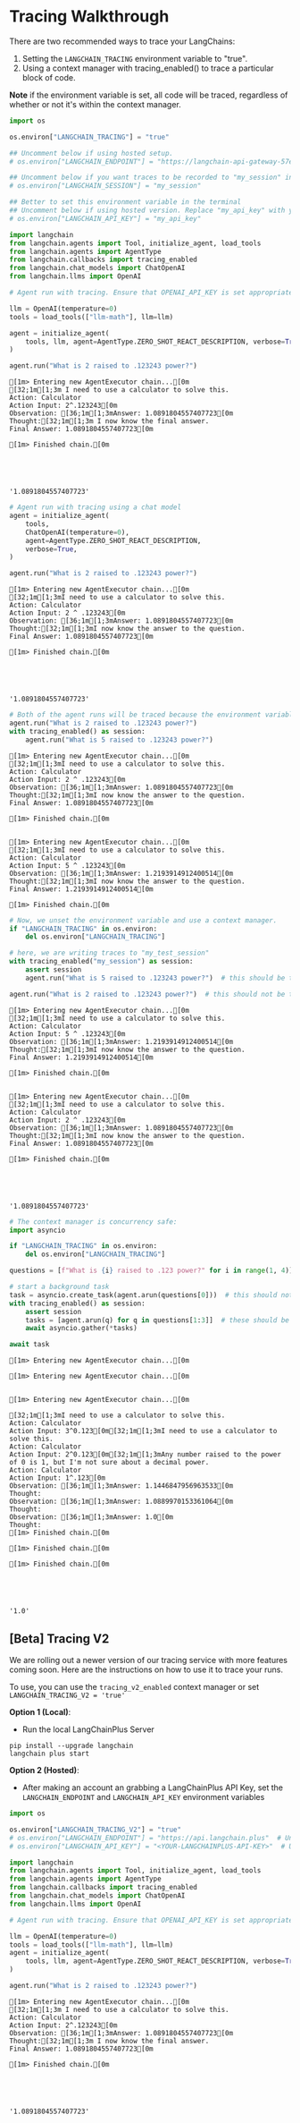 # Tracing Walkthrough

There are two recommended ways to trace your LangChains:

1. Setting the `LANGCHAIN_TRACING` environment variable to "true".
1. Using a context manager with tracing_enabled() to trace a particular block of code.

**Note** if the environment variable is set, all code will be traced, regardless of whether or not it's within the context manager.


```python
import os

os.environ["LANGCHAIN_TRACING"] = "true"

## Uncomment below if using hosted setup.
# os.environ["LANGCHAIN_ENDPOINT"] = "https://langchain-api-gateway-57eoxz8z.uc.gateway.dev"

## Uncomment below if you want traces to be recorded to "my_session" instead of "default".
# os.environ["LANGCHAIN_SESSION"] = "my_session"

## Better to set this environment variable in the terminal
## Uncomment below if using hosted version. Replace "my_api_key" with your actual API Key.
# os.environ["LANGCHAIN_API_KEY"] = "my_api_key"

import langchain
from langchain.agents import Tool, initialize_agent, load_tools
from langchain.agents import AgentType
from langchain.callbacks import tracing_enabled
from langchain.chat_models import ChatOpenAI
from langchain.llms import OpenAI
```


```python
# Agent run with tracing. Ensure that OPENAI_API_KEY is set appropriately to run this example.

llm = OpenAI(temperature=0)
tools = load_tools(["llm-math"], llm=llm)
```


```python
agent = initialize_agent(
    tools, llm, agent=AgentType.ZERO_SHOT_REACT_DESCRIPTION, verbose=True
)

agent.run("What is 2 raised to .123243 power?")
```

    
    
    [1m> Entering new AgentExecutor chain...[0m
    [32;1m[1;3m I need to use a calculator to solve this.
    Action: Calculator
    Action Input: 2^.123243[0m
    Observation: [36;1m[1;3mAnswer: 1.0891804557407723[0m
    Thought:[32;1m[1;3m I now know the final answer.
    Final Answer: 1.0891804557407723[0m
    
    [1m> Finished chain.[0m
    




    '1.0891804557407723'




```python
# Agent run with tracing using a chat model
agent = initialize_agent(
    tools,
    ChatOpenAI(temperature=0),
    agent=AgentType.ZERO_SHOT_REACT_DESCRIPTION,
    verbose=True,
)

agent.run("What is 2 raised to .123243 power?")
```

    
    
    [1m> Entering new AgentExecutor chain...[0m
    [32;1m[1;3mI need to use a calculator to solve this.
    Action: Calculator
    Action Input: 2 ^ .123243[0m
    Observation: [36;1m[1;3mAnswer: 1.0891804557407723[0m
    Thought:[32;1m[1;3mI now know the answer to the question. 
    Final Answer: 1.0891804557407723[0m
    
    [1m> Finished chain.[0m
    




    '1.0891804557407723'




```python
# Both of the agent runs will be traced because the environment variable is set
agent.run("What is 2 raised to .123243 power?")
with tracing_enabled() as session:
    agent.run("What is 5 raised to .123243 power?")
```

    
    
    [1m> Entering new AgentExecutor chain...[0m
    [32;1m[1;3mI need to use a calculator to solve this.
    Action: Calculator
    Action Input: 2 ^ .123243[0m
    Observation: [36;1m[1;3mAnswer: 1.0891804557407723[0m
    Thought:[32;1m[1;3mI now know the answer to the question. 
    Final Answer: 1.0891804557407723[0m
    
    [1m> Finished chain.[0m
    
    
    [1m> Entering new AgentExecutor chain...[0m
    [32;1m[1;3mI need to use a calculator to solve this.
    Action: Calculator
    Action Input: 5 ^ .123243[0m
    Observation: [36;1m[1;3mAnswer: 1.2193914912400514[0m
    Thought:[32;1m[1;3mI now know the answer to the question. 
    Final Answer: 1.2193914912400514[0m
    
    [1m> Finished chain.[0m
    


```python
# Now, we unset the environment variable and use a context manager.
if "LANGCHAIN_TRACING" in os.environ:
    del os.environ["LANGCHAIN_TRACING"]

# here, we are writing traces to "my_test_session"
with tracing_enabled("my_session") as session:
    assert session
    agent.run("What is 5 raised to .123243 power?")  # this should be traced

agent.run("What is 2 raised to .123243 power?")  # this should not be traced
```

    
    
    [1m> Entering new AgentExecutor chain...[0m
    [32;1m[1;3mI need to use a calculator to solve this.
    Action: Calculator
    Action Input: 5 ^ .123243[0m
    Observation: [36;1m[1;3mAnswer: 1.2193914912400514[0m
    Thought:[32;1m[1;3mI now know the answer to the question. 
    Final Answer: 1.2193914912400514[0m
    
    [1m> Finished chain.[0m
    
    
    [1m> Entering new AgentExecutor chain...[0m
    [32;1m[1;3mI need to use a calculator to solve this.
    Action: Calculator
    Action Input: 2 ^ .123243[0m
    Observation: [36;1m[1;3mAnswer: 1.0891804557407723[0m
    Thought:[32;1m[1;3mI now know the answer to the question. 
    Final Answer: 1.0891804557407723[0m
    
    [1m> Finished chain.[0m
    




    '1.0891804557407723'




```python
# The context manager is concurrency safe:
import asyncio

if "LANGCHAIN_TRACING" in os.environ:
    del os.environ["LANGCHAIN_TRACING"]

questions = [f"What is {i} raised to .123 power?" for i in range(1, 4)]

# start a background task
task = asyncio.create_task(agent.arun(questions[0]))  # this should not be traced
with tracing_enabled() as session:
    assert session
    tasks = [agent.arun(q) for q in questions[1:3]]  # these should be traced
    await asyncio.gather(*tasks)

await task
```

    
    
    [1m> Entering new AgentExecutor chain...[0m
    
    [1m> Entering new AgentExecutor chain...[0m
    
    
    [1m> Entering new AgentExecutor chain...[0m
    
    [32;1m[1;3mI need to use a calculator to solve this.
    Action: Calculator
    Action Input: 3^0.123[0m[32;1m[1;3mI need to use a calculator to solve this.
    Action: Calculator
    Action Input: 2^0.123[0m[32;1m[1;3mAny number raised to the power of 0 is 1, but I'm not sure about a decimal power.
    Action: Calculator
    Action Input: 1^.123[0m
    Observation: [36;1m[1;3mAnswer: 1.1446847956963533[0m
    Thought:
    Observation: [36;1m[1;3mAnswer: 1.0889970153361064[0m
    Thought:
    Observation: [36;1m[1;3mAnswer: 1.0[0m
    Thought:
    [1m> Finished chain.[0m
    
    [1m> Finished chain.[0m
    
    [1m> Finished chain.[0m
    




    '1.0'



## [Beta] Tracing V2

We are rolling out a newer version of our tracing service with more features coming soon. Here are the instructions on how to use it to trace your runs.

To use, you can use the `tracing_v2_enabled` context manager or set `LANGCHAIN_TRACING_V2 = 'true'`

**Option 1 (Local)**: 
* Run the local LangChainPlus Server
```
pip install --upgrade langchain
langchain plus start
```

**Option 2 (Hosted)**:
* After making an account an grabbing a LangChainPlus API Key, set the `LANGCHAIN_ENDPOINT` and `LANGCHAIN_API_KEY` environment variables


```python
import os

os.environ["LANGCHAIN_TRACING_V2"] = "true"
# os.environ["LANGCHAIN_ENDPOINT"] = "https://api.langchain.plus"  # Uncomment this line if you want to use the hosted version
# os.environ["LANGCHAIN_API_KEY"] = "<YOUR-LANGCHAINPLUS-API-KEY>"  # Uncomment this line if you want to use the hosted version.
```


```python
import langchain
from langchain.agents import Tool, initialize_agent, load_tools
from langchain.agents import AgentType
from langchain.callbacks import tracing_enabled
from langchain.chat_models import ChatOpenAI
from langchain.llms import OpenAI
```


```python
# Agent run with tracing. Ensure that OPENAI_API_KEY is set appropriately to run this example.

llm = OpenAI(temperature=0)
tools = load_tools(["llm-math"], llm=llm)
agent = initialize_agent(
    tools, llm, agent=AgentType.ZERO_SHOT_REACT_DESCRIPTION, verbose=True
)
```


```python
agent.run("What is 2 raised to .123243 power?")
```

    
    
    [1m> Entering new AgentExecutor chain...[0m
    [32;1m[1;3m I need to use a calculator to solve this.
    Action: Calculator
    Action Input: 2^.123243[0m
    Observation: [36;1m[1;3mAnswer: 1.0891804557407723[0m
    Thought:[32;1m[1;3m I now know the final answer.
    Final Answer: 1.0891804557407723[0m
    
    [1m> Finished chain.[0m
    




    '1.0891804557407723'




```python

```
